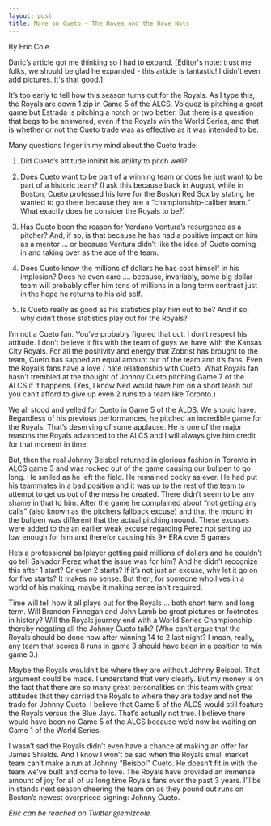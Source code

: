 ```yaml
---
layout: post
title: More on Cueto - The Haves and the Have Nots
---
```

By Eric Cole

Daric’s article got me thinking so I had to expand.
[Editor's note: trust me folks, we should be glad he expanded - this article is fantastic! I didn't even add pictures. It's that good.]

It’s too early to tell how this season turns out for the Royals.  As I type this, the Royals are down 1 zip in Game 5 of the ALCS.  Volquez is pitching a great game but Estrada is pitching a notch or two better.  But there is a question that begs to be answered, even if the Royals win the World Series, and that is whether or not the Cueto trade was as effective as it was intended to be.

Many questions linger in my mind about the Cueto trade:

1) Did Cueto’s attitude inhibit his ability to pitch well?

2) Does Cueto want to be part of a winning team or does he just want to be part of a historic team?  (I ask this because back in August, while in Boston, Cueto professed his love for the Boston Red Sox by stating he wanted to go there because they are a “championship-caliber team.”  What exactly does he consider the Royals to be?)

3) Has Cueto been the reason for Yordano Ventura’s resurgence as a pitcher?  And, if so, is that because he has had a positive impact on him as a mentor … or because Ventura didn’t like the idea of Cueto coming in and taking over as the ace of the team.

4) Does Cueto know the millions of dollars he has cost himself in his implosion?  Does he even care …. because, invariably, some big dollar team will probably offer him tens of millions in a long term contract just in the hope he returns to his old self.

5) Is Cueto really as good as his statistics play him out to be?  And if so, why didn’t those statistics play out for the Royals?

I’m not a Cueto fan.  You’ve probably figured that out.  I don’t respect his attitude.  I don’t believe it fits with the team of guys we have with the Kansas City Royals.  For all the positivity and energy that Zobrist has brought to the team, Cueto has sapped an equal amount out of the team and it’s fans.   Even the Royal’s fans have a love / hate relationship with Cueto.  What Royals fan hasn’t trembled at the thought of Johnny Cueto pitching Game 7 of the ALCS if it happens.  (Yes, I know Ned would have him on a short leash but you can’t afford to give up even 2 runs to a team like Toronto.)

We all stood and yelled for Cueto in Game 5 of the ALDS.  We should have.  Regardless of his previous performances, he pitched an incredible game for the Royals.  That’s deserving of some applause.  He is one of the major reasons the Royals advanced to the ALCS and I will always give him credit for that moment in time.

But, then the real Johnny Beisbol returned in glorious fashion in Toronto in ALCS game 3 and was rocked out of the game causing our bullpen to go long.  He smiled as he left the field.  He remained cocky as ever.  He had put his teammates in a bad position and it was up to the rest of the team to attempt to get us out of the mess he created.  There didn’t seem to be any shame in that to him.  After the game he complained about “not getting any calls” (also known as the pitchers fallback excuse) and that the mound in the bullpen was different that the actual pitching mound.  These excuses were added to the an earlier weak excuse regarding Perez not setting up low enough for him and therefor causing his 9+ ERA over 5 games.  

He’s a professional ballplayer getting paid millions of dollars and he couldn’t go tell Salvador Perez what the issue was for him?  And he didn’t recognize this after 1 start?  Or even 2 starts?  If it’s not just an excuse, why let it go on for five starts?  It makes no sense.  But then, for someone who lives in a world of his making, maybe it making sense isn’t required.

Time will tell how it all plays out for the Royals … both short term and long term.  Will Brandon Finnegan and John Lamb be great pictures or footnotes in history?  Will the Royals journey end with a World Series Championship thereby negating all the Johnny Cueto talk?  (Who can’t argue that the Royals should be done now after winning 14 to 2 last night?  I mean, really, any team that scores 8 runs in game 3 should have been in a position to win game 3.)  

Maybe the Royals wouldn’t be where they are without Johnny Beisbol.  That argument could be made.  I understand that very clearly.  But my money is on the fact that there are so many great personalities on this team with great attitudes that they carried the Royals to where they are today and not the trade for Johnny Cueto.  I believe that Game 5 of the ALCS would still feature the Royals versus the Blue Jays.  That’s actually not true.  I believe there would have been no Game 5 of the ALCS because we’d now be waiting on Game 1 of the World Series.

I wasn’t sad the Royals didn’t even have a chance at making an offer for James Shields.  And I know I won’t be sad when the Royals small market team can’t make a run at Johnny “Beisbol” Cueto.  He doesn’t fit in with the team we’ve built and come to love.    The Royals have provided an immense amount of joy for all of us long time Royals fans over the past 3 years.  I’ll be in stands next season cheering the team on as they pound out runs on Boston’s newest overpriced signing:  Johnny Cueto.

<i>Eric can be reached on Twitter @emlzcole.</i>
